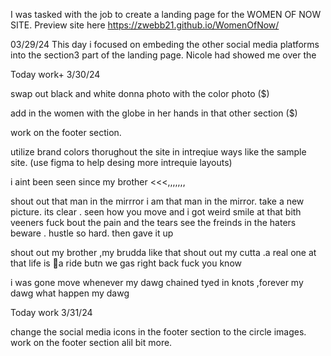 I was tasked with the job to create a landing page for the WOMEN OF NOW SITE. 
Preview site here
https://zwebb21.github.io/WomenOfNow/


03/29/24 
 This day i focused on embeding the other social media platforms into the section3 part of the landing page. 
Nicole had showed me over the 






Today work+ 3/30/24 

swap out black and white donna photo with the color photo ($)

add in the women with the globe in her hands in that other section ($)

work on the footer section. 

utilize brand colors thorughout the site in intreqiue ways like the sample site. (use figma to help desing more intrequie layouts)






 i aint been seen since my brother
<<<,,,,,,,

shout out that man in the mirrror
i am that man in the mirror. 
take a new picture. its clear . 
seen how you move and i got weird
smile at that bith veeners
fuck bout the pain and the tears
   see the  freinds in the haters beware . 
hustle so hard. then gave it up 

shout out my brother ,my brudda like that 
shout out my cutta .a real one at that 
life is a ride 
butn we gas right back 
fuck you know

i was gone move whenever  my dawg
chained tyed in knots ,forever my dawg
what happen  my dawg



Today work 3/31/24



change the social media icons in the footer section to the circle images. 
work on the footer section alil bit more. 